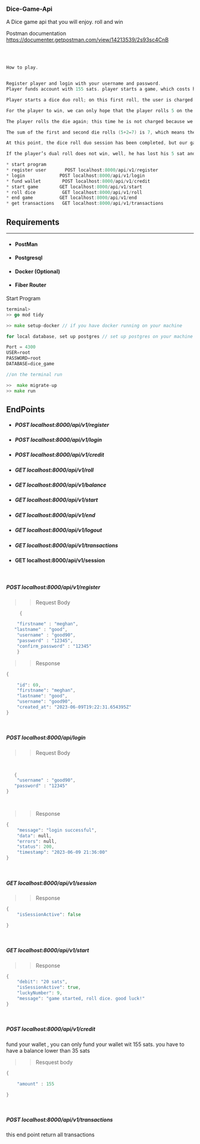 ### Dice-Game-Api

A Dice game api that you will enjoy. roll and win

Postman documentation https://documenter.getpostman.com/view/14213539/2s93sc4CnB


<br>

```GO

How to play.


Register player and login with your username and password.
Player funds account with 155 sats. player starts a game, which costs him 20 sats. 20 sat is deducted from the user’s wallet bringing the user’s balance down to 135 sats. A number generated at strat of game eg.  7 

Player starts a dice duo roll; on this first roll, the user is charged 5 sat bringing the user’s wallet balance down from 135 sat to 130 sat. Let’s assume the die roll result is 2. 

For the player to win, we can only hope that the player rolls 5 on the next roll. 

The player rolls the die again; this time he is not charged because we’ve already been charged for this session. Let us assume the user rolls 5.

The sum of the first and second die rolls (5+2=7) is 7, which means the player just won, and should thereby be awarded 10 dice, bringing the players’s wallet balance up from 130 sat to 140 sat. 

At this point, the dice roll duo session has been completed, but our game session is still active. Which means we can keep rolling. 

If the player’s dual roll does not win, well, he has lost his 5 sat and can retry. 

* start program
* register user       POST localhost:8000/api/v1/register 
* login             POST localhost:8000/api/v1/login
* fund wallet        POST localhost:8000/api/v1/credit
* start game        GET localhost:8000/api/v1/start
* roll dice          GET localhost:8000/api/v1/roll
* end game          GET localhost:8000/api/v1/end
* get transactions   GET localhost:8000/api/v1/transactions

```

## Requirements
*** 

* #### PostMan
* #### Postgresql
* #### Docker (Optional)
* #### Fiber Router


Start Program

```GO
terminal> 
>> go mod tidy

>> make setup-docker // if you have docker running on your machine

for local database, set up postgres // set up postgres on your machine 

Port = 4300
USER=root 
PASSWORD=root 
DATABASE=dice_game

//on the terminal run 

>>  make migrate-up
>> make run

```


## EndPoints

* ##### POST localhost:8000/api/v1/register 
* ##### POST localhost:8000/api/v1/login
* ##### POST localhost:8000/api/v1/credit
* #####  GET localhost:8000/api/v1/roll
* #####  GET localhost:8000/api/v1/balance
* #####  GET localhost:8000/api/v1/start
* #####  GET localhost:8000/api/v1/end
* #####  GET localhost:8000/api/v1/logout
* #####  GET localhost:8000/api/v1/transactions
* ####  GET localhost:8000/api/v1/session



<br>

##### POST localhost:8000/api/v1/register

>> Request Body 

```GO
     {

    "firstname" : "meghan",
   "lastname" : "good",
    "username" : "good90",
    "password" : "12345",
    "confirm_password" : "12345"
    }
```

>> Response 

```GO
{

    "id": 69,
    "firstname": "meghan",
    "lastname": "good",
    "username": "good90",
    "created_at": "2023-06-09T19:22:31.654395Z"
}

```

<br>


##### POST localhost:8000/api/login

>> Request Body 

```GO
     
       
   {
    "username" : "good90",
   "password" : "12345"
}

    
```

>> Response 

```GO
{
    "message": "login successful",
    "data": null,
    "errors": null,
    "status": 200,
    "timestamp": "2023-06-09 21:36:00"
}
```
<br>

 ##### GET localhost:8000/api/v1/session


>> Response 

```GO
{
    "isSessionActive": false

}
```
<br>

 ##### GET localhost:8000/api/v1/start


>> Response 

```GO
{
    "debit": "20 sats",
    "isSessionActive": true,
    "luckyNumber": 9,
    "message": "game started, roll dice. good luck!"
}
```
<br>

 ##### POST localhost:8000/api/v1/credit
  fund your wallet , you can only fund your wallet wit 155 sats. you have to have a balance lower than 35 sats


>> Resquest body

```GO
{

    "amount" : 155

}
```

<br>

 ##### POST localhost:8000/api/v1/transactions
  this end point return all transactions

```


 
